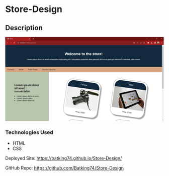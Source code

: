 # Store-Design

## Description

![Image of Find Store Design Project](./assets/Store-Design-Project.png)


### Technologies Used
- HTML
- CSS

Deployed Site: https://batking74.github.io/Store-Design/

GitHub Repo: https://github.com/Batking74/Store-Design